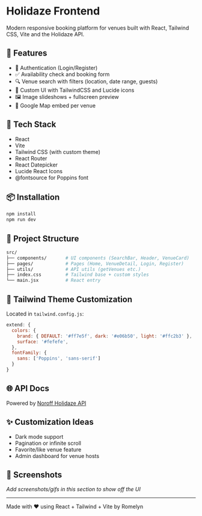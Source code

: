 # Holidaze Frontend

Modern responsive booking platform for venues built with React, Tailwind CSS, Vite and the Holidaze API.

## 🚀 Features

- 🔐 Authentication (Login/Register)
- ✅ Availability check and booking form
- 🔍 Venue search with filters (location, date range, guests)
- 🎨 Custom UI with TailwindCSS and Lucide icons
- 🖼️ Image slideshows + fullscreen preview
- 📍 Google Map embed per venue



## 🧰 Tech Stack

- React
- Vite
- Tailwind CSS (with custom theme)
- React Router
- React Datepicker
- Lucide React Icons
- @fontsource for Poppins font

## 📦 Installation

```bash
npm install
npm run dev
```

## 📁 Project Structure

```bash
src/
├── components/       # UI components (SearchBar, Header, VenueCard)
├── pages/            # Pages (Home, VenueDetail, Login, Register)
├── utils/            # API utils (getVenues etc.)
├── index.css         # Tailwind base + custom styles
└── main.jsx          # React entry
```

## 🔧 Tailwind Theme Customization

Located in `tailwind.config.js`:

```js
extend: {
  colors: {
    brand: { DEFAULT: '#ff7e5f', dark: '#e06b50', light: '#ffc2b3' },
    surface: '#fefefe',
  },
  fontFamily: {
    sans: ['Poppins', 'sans-serif']
  }
}
```

## 🌐 API Docs

Powered by [Noroff Holidaze API](https://docs.noroff.dev/docs/v2/holidaze/venues#all-venues)

## ✨ Customization Ideas

- Dark mode support
- Pagination or infinite scroll
- Favorite/like venue feature
- Admin dashboard for venue hosts

## 📸 Screenshots

_Add screenshots/gifs in this section to show off the UI_

---

Made with ❤️ using React + Tailwind + Vite by Romelyn 

